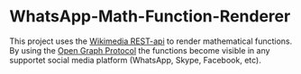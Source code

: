 # WhatsApp-Math-Function-Renderer
This project uses the <a href="https://wikimedia.org/api/rest_v1/#/Math/get_media_math_render__format___hash_">Wikimedia REST-api</a> to render mathematical functions.<br/>
By using the <a href="https://ogp.me/">Open Graph Protocol</a> the functions become visible in any supportet social media platform (WhatsApp, Skype, Facebook, etc).<br/>
